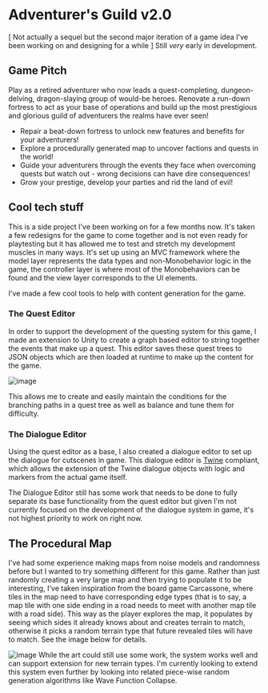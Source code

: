 # Adventurer's Guild v2.0
[ Not actually a sequel but the second major iteration of a game idea I've been working on and designing for a while ] 
Still _very_ early in development.

## Game Pitch
Play as a retired adventurer who now leads a quest-completing, dungeon-delving, dragon-slaying group of would-be heroes. Renovate a run-down fortress to act as your base of operations and build up the most prestigious and glorious guild of adventurers the realms have ever seen!

- Repair a beat-down fortress to unlock new features and benefits for your adventurers!
- Explore a procedurally generated map to uncover factions and quests in the world!
- Guide your adventurers through the events they face when overcoming quests but watch out - wrong decisions can have dire consequences!
- Grow your prestige, develop your parties and rid the land of evil!

## Cool tech stuff
This is a side project I've been working on for a few months now. It's taken a few redesigns for the game to come together and is not even ready for playtesting but it has allowed me to test and stretch my development muscles in many ways. It's set up using an MVC framework where the model layer represents the data types and non-Monobehavior logic in the game, the controller layer is where most of the Monobehaviors can be found and the view layer corresponds to the UI elements.

I've made a few cool tools to help with content generation for the game.

### The Quest Editor
In order to support the development of the questing system for this game, I made an extension to Unity to create a graph based editor to string together the events that make up a quest. This editor saves these quest trees to JSON objects which are then loaded at runtime to make up the content for the game.

![image](https://github.com/user-attachments/assets/154db131-97e0-44a7-a0e8-6cea0a3a1041)

This allows me to create and easily maintain the conditions for the branching paths in a quest tree as well as balance and tune them for difficulty.

### The Dialogue Editor
Using the quest editor as a base, I also created a dialogue editor to set up the dialogue for cutscenes in game. This dialogue editor is [Twine](https://twinery.org/) compliant, which allows the extension of the Twine dialogue objects with logic and markers from the actual game itself.

The Dialogue Editor still has some work that needs to be done to fully separate its base functionality from the quest editor but given I'm not currently focused on the development of the dialogue system in game, it's not highest priority to work on right now.

## The Procedural Map
I've had some experience making maps from noise models and randomness before but I wanted to try something different for this game. Rather than just randomly creating a very large map and then trying to populate it to be interesting, I've taken inspiration from the board game Carcassone, where tiles in the map need to have corresponding edge types (that is to say, a map tile with one side ending in a road needs to meet with another map tile with a road side). This way as the player explores the map, it populates by seeing which sides it already knows about and creates terrain to match, otherwise it picks a random terrain type that future revealed tiles will have to match. See the image below for details.

![image](https://github.com/user-attachments/assets/f859bb92-5ab5-4b81-8c69-6019c388c4c0)
While the art could still use some work, the system works well and can support extension for new terrain types. I'm currently looking to extend this system even further by looking into related piece-wise random generation algorithms like Wave Function Collapse.

